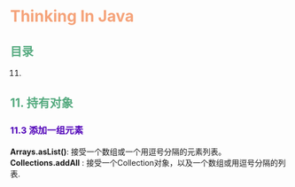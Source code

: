# <font color=#f5a37a>Thinking In Java</font>
## <font color=#55aa7f>目录</font>
11. []()
## <font color=#55aa7f>11. 持有对象</font>
### <font color=#5000b8>11.3 添加一组元素</font>

**Arrays.asList()**: 接受一个数组或一个用逗号分隔的元素列表。 </br>
**Collections.addAll** : 接受一个Collection对象，以及一个数组或用逗号分隔的列表.


